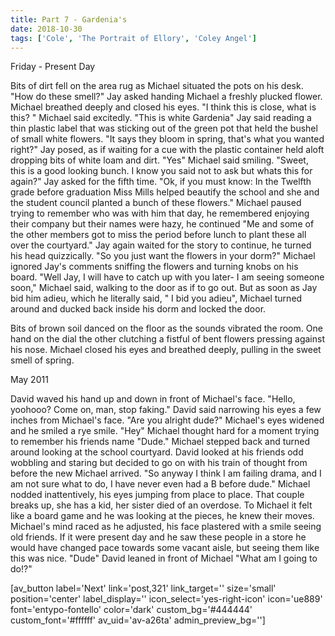 ```yaml
---
title: Part 7 - Gardenia's
date: 2018-10-30
tags: ['Cole', 'The Portrait of Ellory', 'Coley Angel']
---
```


Friday - Present Day

Bits of dirt fell on the area rug as Michael situated the pots on his desk. "How do these smell?" Jay asked handing Michael a freshly plucked flower. Michael breathed deeply and closed his eyes. "I think this is close, what is this? " Michael said excitedly. "This is white Gardenia" Jay said reading a thin plastic label that was sticking out of the green pot that held the bushel of small white flowers. "It says they bloom in spring, that's what you wanted right?" Jay posed, as if waiting for a cue with the plastic container held aloft dropping bits of white loam and dirt. "Yes" Michael said smiling. "Sweet, this is a good looking bunch. I know you said not to ask but whats this for again?" Jay asked for the fifth time. "Ok, if you must know: In the Twelfth grade before graduation Miss Mills helped beautify the school and she and the student council planted a bunch of these flowers." Michael paused trying to remember who was with him that day, he remembered enjoying their company but their names were hazy, he continued "Me and some of the other members got to miss the period before lunch to plant these all over the courtyard." Jay again waited for the story to continue, he turned his head quizzically. "So you just want the flowers in your dorm?" Michael ignored Jay's comments sniffing the flowers and turning knobs on his board. "Well Jay, I will have to catch up with you later- I am seeing someone soon," Michael said, walking to the door as if to go out. But as soon as Jay bid him adieu, which he literally said, " I bid you adieu", Michael turned around and ducked back inside his dorm and locked the door.

Bits of brown soil danced on the floor as the sounds vibrated the room. One hand on the dial the other clutching a fistful of bent flowers pressing against his nose. Michael closed his eyes and breathed deeply, pulling in the sweet smell of spring.

May 2011

David waved his hand up and down in front of Michael's face. "Hello, yoohooo? Come on, man, stop faking." David said narrowing his eyes a few inches from Michael's face. "Are you alright dude?" Michael's eyes widened and he smiled a rye smile. "Hey" Michael thought hard for a moment trying to remember his friends name "Dude." Michael stepped back and turned around looking at the school courtyard. David looked at his friends odd wobbling and staring but decided to go on with his train of thought from before the new Michael arrived. "So anyway I think I am failing drama, and I am not sure what to do, I have never even had a B before dude." Michael nodded inattentively, his eyes jumping from place to place. That couple breaks up, she has a kid, her sister died of an overdose. To Michael it felt like a board game and he was looking at the pieces, he knew their moves. Michael's mind raced as he adjusted, his face plastered with a smile seeing old friends. If it were present day and he saw these people in a store he would have changed pace towards some vacant aisle, but seeing them like this was nice. "Dude" David leaned in front of Michael "What am I going to do!?"

[av_button label='Next' link='post,321' link_target='' size='small' position='center' label_display='' icon_select='yes-right-icon' icon='ue889' font='entypo-fontello' color='dark' custom_bg='#444444' custom_font='#ffffff' av_uid='av-a26ta' admin_preview_bg='']
